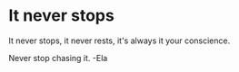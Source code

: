 # It never stops
It never stops, it never rests, it's always it your conscience.

Never stop chasing it.
-Ela

